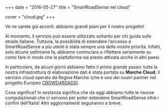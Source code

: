 +++
date = "2016-05-27"
title = "SmartRoadSense nel cloud"

cover = "cloud.jpg"
+++

Ve ne sarete già accorti: abbiamo grandi piani per il nostro progetto!

Al momento, il servizio può essere utilizzato soltanto per chi guida sulle strade italiane.
Tuttavia, la possibilità di estendere l’accesso a SmartRoadSense a più utenti è stata sempre una delle nostre priorità.
Infatti, solo alcune settimane fa, abbiamo cominciare a riflettere seriamente su *come* fare in modo che la piattaforma sia presto attivata anche in altri paesi.

In particolare, da alcuni giorni abbiamo fatto il primo grande passo: tutta la nostra infrastruttura di elaborazione dati è stata portata su **Marche Cloud**, il servizio cloud operato da Regine Marche (che è uno dei nostri partner nel progetto Europeo [CROWD4ROADS](http://www.c4rs.eu)).

Cosa significa?
In sostanza significa che da oggi abbiamo tutte le risorse computazionali che ci servono per poter estendere SmartRoadSense oltre i confini dell’Italia!
Altri aggiornamenti seguiranno a breve.
